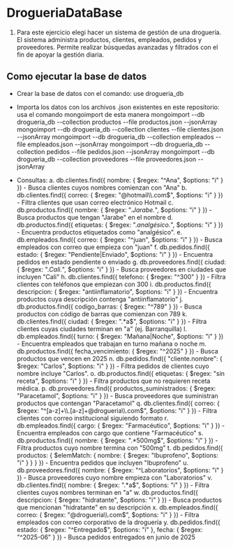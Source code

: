 # DrogueriaDataBase

1. Para este ejercicio elegi hacer un sistema de gestión de una droguería. El sistema administra productos, clientes, empleados, pedidos y proveedores. Permite realizar búsquedas avanzadas y filtrados con el fin de apoyar la gestión diaria.

## Como ejecutar la base de datos
- Crear la base de datos con el comando: use drogueria_db
- Importa los datos con los archivos .json existentes en este repositorio: usa el comando mongoimport de esta manera
mongoimport --db drogueria_db --collection productos --file productos.json --jsonArray
mongoimport --db drogueria_db --collection clientes --file clientes.json --jsonArray
mongoimport --db drogueria_db --collection empleados --file empleados.json --jsonArray
mongoimport --db drogueria_db --collection pedidos --file pedidos.json --jsonArray
mongoimport --db drogueria_db --collection proveedores --file proveedores.json --jsonArray


- Consultas:
  a. db.clientes.find({ nombre: { $regex: "^Ana", $options: "i" } }) - Busca clientes cuyos nombres comienzan con "Ana"
  b. db.clientes.find({ correo: { $regex: "@hotmail\\.com$", $options: "i" } }) - Filtra clientes que usan correo electrónico Hotmail
  c. db.productos.find({ nombre: { $regex: ".*Jarabe.*", $options: "i" } }) - Busca productos que tengan "Jarabe" en el nombre
  d. db.productos.find({ etiquetas: { $regex: ".*analgésico.*", $options: "i" } }) - Encuentra productos etiquetados como "analgésico".
  e. db.empleados.find({ correo: { $regex: "^juan", $options: "i" } }) - Busca empleados con correo que empieza con "juan"
  f. db.pedidos.find({ estado: { $regex: "Pendiente|Enviado", $options: "i" } }) - Encuentra pedidos en estado pendiente o enviado
  g. db.proveedores.find({ ciudad: { $regex: ".*Cali.*", $options: "i" } }) - Busca proveedores en ciudades que incluyen "Cali"
  h. db.clientes.find({ telefono: { $regex: "^300" } }) - Filtra clientes con teléfonos que empiezan con 300
  i. db.productos.find({ descripcion: { $regex: "antiinflamatorio", $options: "i" } }) - Encuentra productos cuya descripción contenga "antiinflamatorio"
  j. db.productos.find({ codigo_barras: { $regex: "^789" } }) - Busca productos con código de barras que comienzan con 789
  k. db.clientes.find({ ciudad: { $regex: ".*a$", $options: "i" } }) - Filtra clientes cuyas ciudades terminan en "a" (ej. Barranquilla)
  l. db.empleados.find({ turno: { $regex: "Mañana|Noche", $options: "i" } }) - Encuentra empleados que trabajan en turno mañana o noche
  m. db.productos.find({ fecha_vencimiento: { $regex: "^2025" } }) - Busca productos que vencen en 2025
  n. db.pedidos.find({ "cliente.nombre": { $regex: "Carlos", $options: "i" } }) - Filtra pedidos de clientes cuyo nombre incluye "Carlos".
  o. db.productos.find({ etiquetas: { $regex: "sin receta", $options: "i" } }) - Filtra productos que no requieren receta médica.
  p. db.proveedores.find({ productos_suministrados: { $regex: "Paracetamol", $options: "i" } }) - Busca proveedores que suministran productos que contengan "Paracetamol"
  q. db.clientes.find({ correo: { $regex: "^[a-z]+\\.[a-z]+@drogueria\\.com$", $options: "i" } }) - Filtra clientes con correo institucional siguiendo formato
  r. db.empleados.find({ cargo: { $regex: "Farmacéutico", $options: "i" } }) - Encuentra empleados con cargo que contiene "Farmacéutico"
  s. db.productos.find({ nombre: { $regex: ".*500mg$", $options: "i" } }) - Filtra productos cuyo nombre termina con "500mg"
  t. db.pedidos.find({ productos: { $elemMatch: { nombre: { $regex: "Ibuprofeno", $options: "i" } } } }) - Encuentra pedidos que incluyen "Ibuprofeno"
  u. db.proveedores.find({ nombre: { $regex: "^Laboratorios", $options: "i" } }) - Busca proveedores cuyo nombre empieza con "Laboratorios"
  v. db.clientes.find({ nombre: { $regex: ".*a$", $options: "i" } }) - Filtra clientes cuyos nombres terminan en "a"
  w. db.productos.find({ descripcion: { $regex: "hidratante", $options: "i" } }) - Busca productos que mencionan "hidratante" en su descripción
  x. db.empleados.find({ correo: { $regex: "@drogueria\\.com$", $options: "i" } }) - Filtra empleados con correo corporativo de la droguería
  y. db.pedidos.find({ estado: { $regex: "^Entregado$", $options: "i" }, fecha: { $regex: "^2025-06" } }) - Busca pedidos entregados en junio de 2025











  




  






  
